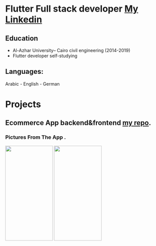 # Flutter Full stack developer [My Linkedin](https://www.google.com)

## Education
- Al-Azhar University– Cairo civil engineering (2014-2019)								       		
- Flutter developer self-studying          		

## Languages:
Arabic - English -  German

# Projects

##    Ecommerce App backend&frontend [my repo](https://www.mdpi.com/1424-8220/22/8/3048).

###     Pictures From The App .
<img src="assets/image/dbannel1.gif" width="150" height="300">
<img src="assets/image/dbannel2.gif" width="150" height="300">



